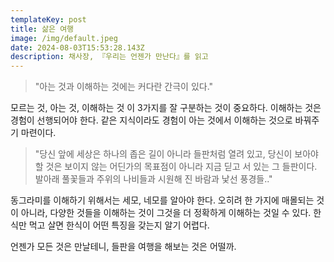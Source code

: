 ```yaml
---
templateKey: post
title: 삶은 여행
image: /img/default.jpeg
date: 2024-08-03T15:53:28.143Z
description: 채사장, 『우리는 언젠가 만난다』를 읽고
---
```



> "아는 것과 이해하는 것에는 커다란 간극이 있다."

모르는 것, 아는 것, 이해하는 것 이 3가지를 잘 구분하는 것이 중요하다. 이해하는 것은 경험이 선행되어야 한다. 같은 지식이라도 경험이 아는 것에서 이해하는 것으로 바꿔주기 마련이다.

> "당신 앞에 세상은 하나의 좁은 길이 아니라 들판처럼 열려 있고, 당신이 보아야 할 것은 보이지 않는 어딘가의 목표점이 아니라 지금 딛고 서 있는 그 들판이다. 발아래 풀꽃들과 주위의 나비들과 시원해 진 바람과 낯선 풍경들.."

동그라미를 이해하기 위해서는 세모, 네모를 알아야 한다. 오히려 한 가지에 매몰되는 것이 아니라, 다양한 것들을 이해하는 것이 그것을 더 정확하게 이해하는 것일 수 있다. 한식만 먹고 살면 한식이 어떤 특징을 갖는지 알기 어렵다.

언젠가 모든 것은 만날테니, 들판을 여행을 해보는 것은 어떨까.